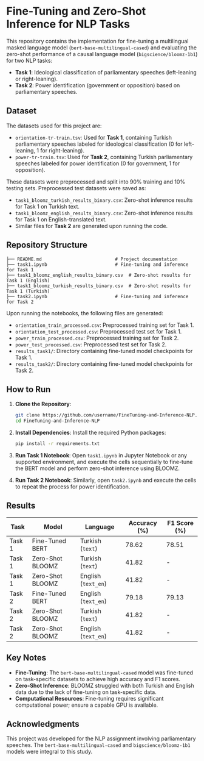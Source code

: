 # Fine-Tuning and Zero-Shot Inference for NLP Tasks

This repository contains the implementation for fine-tuning a multilingual masked language model (`bert-base-multilingual-cased`) and evaluating the zero-shot performance of a causal language model (`bigscience/bloomz-1b1`) for two NLP tasks:

- **Task 1**: Ideological classification of parliamentary speeches (left-leaning or right-leaning).
- **Task 2**: Power identification (government or opposition) based on parliamentary speeches.

## Dataset

The datasets used for this project are:

- `orientation-tr-train.tsv`: Used for **Task 1**, containing Turkish parliamentary speeches labeled for ideological classification (0 for left-leaning, 1 for right-leaning).
- `power-tr-train.tsv`: Used for **Task 2**, containing Turkish parliamentary speeches labeled for power identification (0 for government, 1 for opposition).

These datasets were preprocessed and split into 90% training and 10% testing sets. Preprocessed test datasets were saved as:

- `task1_bloomz_turkish_results_binary.csv`: Zero-shot inference results for Task 1 on Turkish text.
- `task1_bloomz_english_results_binary.csv`: Zero-shot inference results for Task 1 on English-translated text.
- Similar files for **Task 2** are generated upon running the code.

## Repository Structure

```
├── README.md                           # Project documentation
├── task1.ipynb                         # Fine-tuning and inference for Task 1
├── task1_bloomz_english_results_binary.csv  # Zero-shot results for Task 1 (English)
├── task1_bloomz_turkish_results_binary.csv  # Zero-shot results for Task 1 (Turkish)
├── task2.ipynb                         # Fine-tuning and inference for Task 2
```

Upon running the notebooks, the following files are generated:

- `orientation_train_processed.csv`: Preprocessed training set for Task 1.
- `orientation_test_processed.csv`: Preprocessed test set for Task 1.
- `power_train_processed.csv`: Preprocessed training set for Task 2.
- `power_test_processed.csv`: Preprocessed test set for Task 2.
- `results_task1/`: Directory containing fine-tuned model checkpoints for Task 1.
- `results_task2/`: Directory containing fine-tuned model checkpoints for Task 2.

## How to Run

1. **Clone the Repository**:
   ```bash
   git clone https://github.com/username/FineTuning-and-Inference-NLP.git
   cd FineTuning-and-Inference-NLP
   ```

2. **Install Dependencies**:
   Install the required Python packages:
   ```bash
   pip install -r requirements.txt
   ```

3. **Run Task 1 Notebook**:
   Open `task1.ipynb` in Jupyter Notebook or any supported environment, and execute the cells sequentially to fine-tune the BERT model and perform zero-shot inference using BLOOMZ.

4. **Run Task 2 Notebook**:
   Similarly, open `task2.ipynb` and execute the cells to repeat the process for power identification.

## Results

| **Task** | **Model**             | **Language**        | **Accuracy (%)** | **F1 Score (%)** |
|----------|-----------------------|---------------------|------------------|------------------|
| Task 1   | Fine-Tuned BERT       | Turkish (`text`)    | 78.62            | 78.51            |
| Task 1   | Zero-Shot BLOOMZ      | Turkish (`text`)    | 41.82            | -                |
| Task 1   | Zero-Shot BLOOMZ      | English (`text_en`) | 41.82            | -                |
| Task 2   | Fine-Tuned BERT       | English (`text_en`) | 79.18            | 79.13            |
| Task 2   | Zero-Shot BLOOMZ      | Turkish (`text`)    | 41.82            | -                |
| Task 2   | Zero-Shot BLOOMZ      | English (`text_en`) | 41.82            | -                |

## Key Notes

- **Fine-Tuning**: The `bert-base-multilingual-cased` model was fine-tuned on task-specific datasets to achieve high accuracy and F1 scores.
- **Zero-Shot Inference**: BLOOMZ struggled with both Turkish and English data due to the lack of fine-tuning on task-specific data.
- **Computational Resources**: Fine-tuning requires significant computational power; ensure a capable GPU is available.

## Acknowledgments

This project was developed for the NLP assignment involving parliamentary speeches. The `bert-base-multilingual-cased` and `bigscience/bloomz-1b1` models were integral to this study.

